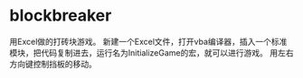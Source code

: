 # blockbreaker
用Excel做的打砖块游戏。
新建一个Excel文件，打开vba编译器，插入一个标准模块，把代码复制进去，运行名为InitializeGame的宏，就可以进行游戏。
用左右方向键控制挡板的移动。
